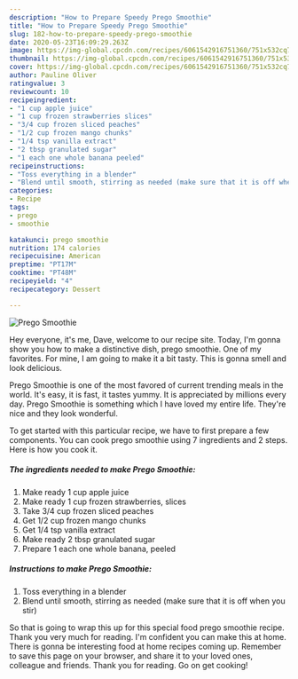 ```yaml
---
description: "How to Prepare Speedy Prego Smoothie"
title: "How to Prepare Speedy Prego Smoothie"
slug: 182-how-to-prepare-speedy-prego-smoothie
date: 2020-05-23T16:09:29.263Z
image: https://img-global.cpcdn.com/recipes/6061542916751360/751x532cq70/prego-smoothie-recipe-main-photo.jpg
thumbnail: https://img-global.cpcdn.com/recipes/6061542916751360/751x532cq70/prego-smoothie-recipe-main-photo.jpg
cover: https://img-global.cpcdn.com/recipes/6061542916751360/751x532cq70/prego-smoothie-recipe-main-photo.jpg
author: Pauline Oliver
ratingvalue: 3
reviewcount: 10
recipeingredient:
- "1 cup apple juice"
- "1 cup frozen strawberries slices"
- "3/4 cup frozen sliced peaches"
- "1/2 cup frozen mango chunks"
- "1/4 tsp vanilla extract"
- "2 tbsp granulated sugar"
- "1 each one whole banana peeled"
recipeinstructions:
- "Toss everything in a blender"
- "Blend until smooth, stirring as needed (make sure that it is off when you stir)"
categories:
- Recipe
tags:
- prego
- smoothie

katakunci: prego smoothie 
nutrition: 174 calories
recipecuisine: American
preptime: "PT17M"
cooktime: "PT48M"
recipeyield: "4"
recipecategory: Dessert

---
```



![Prego Smoothie](https://img-global.cpcdn.com/recipes/6061542916751360/751x532cq70/prego-smoothie-recipe-main-photo.jpg)

Hey everyone, it's me, Dave, welcome to our recipe site. Today, I'm gonna show you how to make a distinctive dish, prego smoothie. One of my favorites. For mine, I am going to make it a bit tasty. This is gonna smell and look delicious.



Prego Smoothie is one of the most favored of current trending meals in the world. It's easy, it is fast, it tastes yummy. It is appreciated by millions every day. Prego Smoothie is something which I have loved my entire life. They're nice and they look wonderful.


To get started with this particular recipe, we have to first prepare a few components. You can cook prego smoothie using 7 ingredients and 2 steps. Here is how you cook it.

##### The ingredients needed to make Prego Smoothie:

1. Make ready 1 cup apple juice
1. Make ready 1 cup frozen strawberries, slices
1. Take 3/4 cup frozen sliced peaches
1. Get 1/2 cup frozen mango chunks
1. Get 1/4 tsp vanilla extract
1. Make ready 2 tbsp granulated sugar
1. Prepare 1 each one whole banana, peeled




##### Instructions to make Prego Smoothie:

1. Toss everything in a blender
1. Blend until smooth, stirring as needed (make sure that it is off when you stir)




So that is going to wrap this up for this special food prego smoothie recipe. Thank you very much for reading. I'm confident you can make this at home. There is gonna be interesting food at home recipes coming up. Remember to save this page on your browser, and share it to your loved ones, colleague and friends. Thank you for reading. Go on get cooking!

